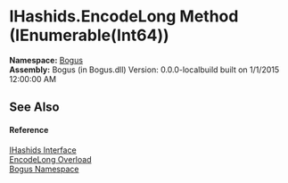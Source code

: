 # IHashids.EncodeLong Method (IEnumerable(Int64))
 

**Namespace:**&nbsp;<a href="N_Bogus">Bogus</a><br />**Assembly:**&nbsp;Bogus (in Bogus.dll) Version: 0.0.0-localbuild built on 1/1/2015 12:00:00 AM

## See Also


#### Reference
<a href="T_Bogus_IHashids">IHashids Interface</a><br /><a href="Overload_Bogus_IHashids_EncodeLong">EncodeLong Overload</a><br /><a href="N_Bogus">Bogus Namespace</a><br />